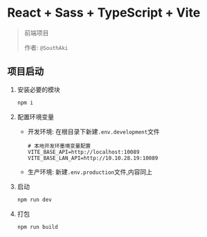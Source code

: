 # React + Sass + TypeScript + Vite

> 前端项目
>
> 作者: `@SouthAki`

## 项目启动

1. 安装必要的模块

   ```bash
   npm i
   ```

2. 配置环境变量

   - 开发环境: 在根目录下新建`.env.development`文件

     ```text
     # 本地开发环墨境变量配置
     VITE_BASE_API=http://localhost:10089
     VITE_BASE_LAN_API=http://10.10.28.19:10089
     ```

   - 生产环境: 新建`.env.production`文件,内容同上

3. 启动

   ```bash
   npm run dev
   ```

4. 打包

   ```bash
   npm run build
   ```

   
